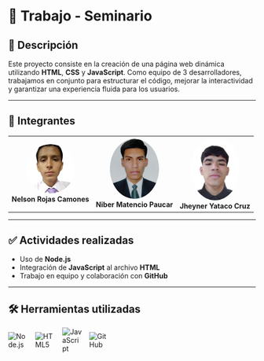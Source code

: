 # 📄 Trabajo - Seminario

## 🧠 Descripción

Este proyecto consiste en la creación de una página web dinámica utilizando **HTML**, **CSS** y **JavaScript**. Como equipo de 3 desarrolladores, trabajamos en conjunto para estructurar el código, mejorar la interactividad y garantizar una experiencia fluida para los usuarios.

---

## 👥 Integrantes

<table>
  <tr>
    <td align="center">
      <img src="members/nelson.png" alt="Nelson Rojas Camones" width="100" style="border-radius: 50%;" /><br/>
      <b>Nelson Rojas Camones</b>
    </td>
    <td align="center">
      <img src="members/niber.jpeg" alt="Niber Matencio Paucar" width="100" style="border-radius: 50%;" /><br/>
      <b>Niber Matencio Paucar</b>
    </td>
    <td align="center">
      <img src="members/jheyner.jpeg" alt="Jheyner Yataco Cruz" width="100" style="border-radius: 50%;" /><br/>
      <b>Jheyner Yataco Cruz</b>
    </td>
  </tr>
</table>

---

## ✅ Actividades realizadas

- Uso de **Node.js**
- Integración de **JavaScript** al archivo **HTML**
- Trabajo en equipo y colaboración con **GitHub**

---

## 🛠️ Herramientas utilizadas

<div style="display: flex; align-items: center; gap: 15px;">
  <img src="https://cdn.jsdelivr.net/gh/devicons/devicon/icons/nodejs/nodejs-original.svg" alt="Node.js" width="40" />
  <img src="https://cdn.jsdelivr.net/gh/devicons/devicon/icons/html5/html5-original.svg" alt="HTML5" width="40" />
  <img src="https://cdn.jsdelivr.net/gh/devicons/devicon/icons/javascript/javascript-original.svg" alt="JavaScript" width="40" />
  <img src="https://cdn.jsdelivr.net/gh/devicons/devicon/icons/github/github-original.svg" alt="GitHub" width="40" />
</div>
